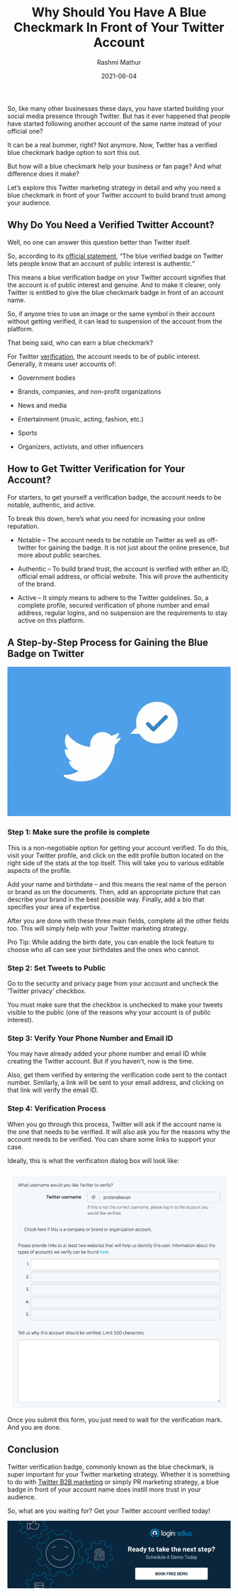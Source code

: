 ﻿---
title: "Why Should You Have A Blue Checkmark In Front of Your Twitter Account"
date: "2021-06-04"
coverImage: "twitter-verified-account.jpg"
tags: ["loginradius"]
featured: false
author: "Rashmi Mathur"
description: "While it may not be as important as it once was, the mainstream media is still a dominant way to build your online reputation, especially on Twitter. So, if you want to improve your brand recognition on Twitter, start by showing you are one of the 1 in 1,000 accounts deserving of a blue checkmark."
metadescription: "Wondering how to gain the trust of your target audience on Twitter? Get your account verified with a blue checkmark to claim authenticity and official status."
metatitle: "How A Twitter Blue Checkmark Can Earn Trust For Your Brand In 2021"
---

So, like many other businesses these days, you have started building your social media presence through Twitter. But has it ever happened that people have started following another account of the same name instead of your official one?

It can be a real bummer, right? Not anymore. Now, Twitter has a verified blue checkmark badge option to sort this out.

But how will a blue checkmark help your business or fan page? And what difference does it make?

Let’s explore this Twitter marketing strategy in detail and why you need a blue checkmark in front of your Twitter account to build brand trust among your audience.

## Why Do You Need a Verified Twitter Account?

Well, no one can answer this question better than Twitter itself.

So, according to its [official statement](https://help.twitter.com/en/managing-your-account/about-twitter-verified-accounts), “The blue verified badge on Twitter lets people know that an account of public interest is authentic.”

This means a blue verification badge on your Twitter account signifies that the account is of public interest and genuine. And to make it clearer, only Twitter is entitled to give the blue checkmark badge in front of an account name.

So, if anyone tries to use an image or the same symbol in their account without getting verified, it can lead to suspension of the account from the platform.

That being said, who can earn a blue checkmark?

For Twitter [verification](https://blog.twitter.com/en_us/topics/company/2020/help-us-shape-our-new-approach-to-verification.html), the account needs to be of public interest. Generally, it means user accounts of:

- Government bodies

- Brands, companies, and non-profit organizations

- News and media

- Entertainment (music, acting, fashion, etc.)

- Sports

- Organizers, activists, and other influencers

## How to Get Twitter Verification for Your Account?

For starters, to get yourself a verification badge, the account needs to be notable, authentic, and active.

To break this down, here’s what you need for increasing your online reputation.

- Notable – The account needs to be notable on Twitter as well as off-twitter for gaining the badge. It is not just about the online presence, but more about public searches.

- Authentic – To build brand trust, the account is verified with either an ID, official email address, or official website. This will prove the authenticity of the brand.

- Active – It simply means to adhere to the Twitter guidelines. So, a complete profile, secured verification of phone number and email address, regular logins, and no suspension are the requirements to stay active on this platform.

## A Step-by-Step Process for Gaining the Blue Badge on Twitter

![Twitter-verification-feature](Twitter-Verification-Feature-Image.webp)

### Step 1: Make sure the profile is complete

This is a non-negotiable option for getting your account verified. To do this, visit your Twitter profile, and click on the edit profile button located on the right side of the stats at the top itself. This will take you to various editable aspects of the profile.

Add your name and birthdate – and this means the real name of the person or brand as on the documents. Then, add an appropriate picture that can describe your brand in the best possible way. Finally, add a bio that specifies your area of expertise.

After you are done with these three main fields, complete all the other fields too. This will simply help with your Twitter marketing strategy.

Pro Tip: While adding the birth date, you can enable the lock feature to choose who all can see your birthdates and the ones who cannot.

### Step 2: Set Tweets to Public

Go to the security and privacy page from your account and uncheck the ‘Twitter privacy’ checkbox.

You must make sure that the checkbox is unchecked to make your tweets visible to the public (one of the reasons why your account is of public interest).

### Step 3: Verify Your Phone Number and Email ID

You may have already added your phone number and email ID while creating the Twitter account. But if you haven’t, now is the time.

Also, get them verified by entering the verification code sent to the contact number. Similarly, a link will be sent to your email address, and clicking on that link will verify the email ID.

### Step 4: Verification Process

When you go through this process, Twitter will ask if the account name is the one that needs to be verified. It will also ask you for the reasons why the account needs to be verified. You can share some links to support your case.

Ideally, this is what the verification dialog box will look like:

![Twitter-bluemark-verification](twitter-bluemark-loginradius-readers-choice.png)

Once you submit this form, you just need to wait for the verification mark. And you are done.

## Conclusion

Twitter verification badge, commonly known as the blue checkmark, is super important for your Twitter marketing strategy. Whether it is something to do with [Twitter B2B marketing](https://www.loginradius.com/blog/fuel/2021/05/twitter-for-b2b-marketing-in-2021/) or simply PR marketing strategy, a blue badge in front of your account name does instill more trust in your audience.

So, what are you waiting for? Get your Twitter account verified today!

[![book-a-demo-Consultation](../../assets/book-a-demo-loginradius.png)](https://www.loginradius.com/book-a-demo/)
